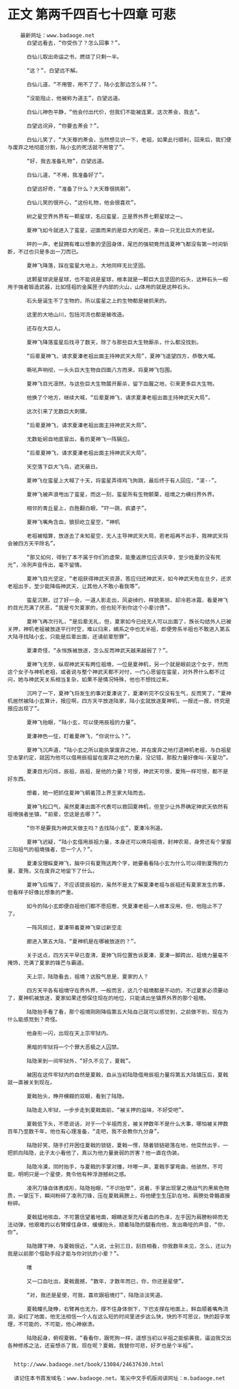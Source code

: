 # 正文 第两千四百七十四章 可悲
        最新网址：www.badaoge.net
          白望远看去，“你受伤了？怎么回事？”。
      
          白仙儿取出命运之书，燃烧了只剩一半。
      
          “这？”，白望远不解。
      
          白仙儿道，“不用管，用不了了，陆小玄那边怎么样？”。
      
          “没能阻止，他被称为道主”，白望远道。
      
          白仙儿神色平静，“他会付出代价，但我们不能被连累，这次茶会，我去”。
      
          白望远诧异，“你要去茶会？”。
      
          白仙儿笑了，“大天尊的茶会，当然想见识一下，老祖，如果此行顺利，回来后，我们便与废弃之地彻底分割，陆小玄的死活就不用管了”。
      
          “好，我去准备礼物”，白望远道。
      
          白仙儿道，“不用，我准备好了”。
      
          白望远好奇，“准备了什么？大天尊很挑剔”。
      
          白仙儿笑的很开心，“这份礼物，他会很喜欢”。
      
          树之星空界外界有一颗星球，名曰蛮星，正是界外界七颗星球之一。
      
          夏神飞如今就进入了蛮星，迎面而来的是巨大的尾巴，来自一只无比巨大的老鼠。
      
          砰的一声，老鼠拥有难以想象的坚固身体，尾巴的强韧竟然连夏神飞都没有第一时间斩断，不过也只是多出一刀而已。
      
          夏神飞降落，踩在蛮星大地上，大地同样无比坚固。
      
          这颗星球说是星球，也不能说是星球，根本就是一颗巨大且坚固的石头，这种石头一般用于强者锻造武器，比如怪祖的金属匣子内部的火山，山体用的就是这种石头。
      
          石头是诞生不了生物的，所以蛮星之上的生物都是被抓来的。
      
          这里的大地山川，包括河流也都是被改造。
      
          还存在大巨人。
      
          夏神飞降落蛮星后找寻了数天，除了与那些巨大生物厮杀，什么都没找到。
      
          “后辈夏神飞，请求夏溱老祖出面主持神武天大局”，夏神飞遥望四方，恭敬大喊。
      
          嘶吼声响彻，一头头巨大生物自四面八方而来，将夏神飞包围。
      
          夏神飞目光凛然，与这些巨大生物展开厮杀，留下血腥之地，引来更多巨大生物。
      
          他换了个地方，继续大喊，“后辈夏神飞，请求夏溱老祖出面主持神武天大局”。
      
          这次引来了无数巨大刺猬。
      
          “后辈夏神飞，请求夏溱老祖出面主持神武天大局”。
      
          无数蚯蚓自地底冒出，看的夏神飞一阵膈应。
      
          “后辈夏神飞，请求夏溱老祖出面主持神武天大局”。
      
          天空落下巨大飞鸟，遮天蔽日。
      
          夏神飞在蛮星上大喊了十天，将蛮星弄得鸡飞狗跳，最后终于有人回应，“滚--”。
      
          夏神飞被声浪甩出了蛮星，而这一刻，蛮星所有生物颤栗，祖境之力横扫界外界。
      
          相邻的青丘星上，白胜翻白眼，“吓一跳，疯婆子”。
      
          夏神飞嘴角含血，狼狈屹立星空，“神机
      
          老祖被暗算，放逐去了未知星空，无人主导神武天大局，若老祖再不出手，我神武天将会被四方天平除名”。
      
          “那又如何，得到了本不属于你们的虚荣，能重返原位应该庆幸，至少姓夏的没有死光”，冷冽声音传出，毫不留情。
      
          夏神飞目光坚定，“老祖获得神武天资源，答应归还神武天，如今神武天危在旦夕，还求老祖出手，至少能降临神武天，让其他人不敢小看我等”。
      
          蛮星沉默，过了好一会，一道人影走出，风姿绰约，样貌美丽，却冷若冰霜，看夏神飞的目光充满了厌恶，“我是亏欠夏家的，但也轮不到你这个小辈讨债”。
      
          夏神飞再次行礼，“是后辈无礼，但，夏家如今已经无人可以出面了，族长勾结外人已被关押，神机老祖被放逐平行时空，难以归来，嫡系之中也无半祖，即便旁系半祖也不敢进入第五大陆寻找陆小玄，只能是后辈出面，还请前辈恕罪”。
      
          夏溱奇怪，“永恒族被放逐，怎么反而神武天越来越弱了？”。
      
          夏神飞无奈，纵观神武天有两位祖境，一位是夏神机，另一个就是眼前这个女子，然而这个女子与神机老祖，或者说与整个神武天都不对付，一门心思留在蛮星，对外界什么都不过问，她与神武天关系相当复杂，如果不是情况特殊，他也不想找过来。
      
          沉吟了一下，夏神飞将发生的事对夏溱说了，夏溱听完不仅没有生气，反而笑了，“夏神机居然被陆小玄算计，报应啊，四方天平放逐陆家，陆小玄就放逐夏神机，一报还一报，终究是报应出现了”。
      
          夏神飞抬眼，“陆小玄，可以使用辰祖的力量”。
      
          夏溱神色一怔，盯着夏神飞，“你说什么？”。
      
          夏神飞沉声道，“陆小玄之所以能执掌废弃之地，并在废弃之地打退神机老祖，与白祖星空击掌约定，就因为他可以借用辰祖留在废弃之地的力量，没记错，那股力量好像叫-天星功”。
      
          夏溱目光闪烁，辰祖，辰祖，是他的力量？可恨，神武天可恨，夏殇一样可恨，都不是好东西。
      
          想着，她一把抓住夏神飞朝着顶上界王家大陆而去。
      
          夏神飞松口气，虽然夏溱出面不代表可以救回夏神机，但至少让外界确定神武天依然有祖境强者坐镇，“前辈，您这是去哪？”。
      
          “你不是要我为神武天做主吗？去找陆小玄”，夏溱冷冽道。
      
          夏神飞迟疑，“陆小玄借用辰祖力量，本身还可以唤将祖境，封神农易，身旁还有个掌握三阳祖气的祖境强者，您一个人？”。
      
          夏溱没理睬夏神飞，脑中只有夏殇这两个字，她要看看陆小玄为什么可以得到夏殇的力量，夏殇，又在废弃之地留下了什么。
      
          夏神飞后悔了，不应该提辰祖的，虽然不是太了解夏溱老祖与辰祖还有夏家发生的事，但看样子好像比想象的严重。
      
          如今的陆小玄即便白祖他们都不愿招惹，凭夏溱老祖一人根本没用，但，他阻止不了了。
      
          一阵风掠过，夏溱带着夏神飞穿过新空走
      
          廊进入第五大陆，“夏神机是在哪被放逐的？”。
      
          关于这点，四方天平早已查清，夏神飞将位置告诉夏溱，夏溱一脚跨出，祖境力量毫不掩饰，充满了夏家的锋芒与霸道。
      
          天上宗，陆隐看去，祖境？这股气息是，夏家的人？
      
          四方天平各有祖境守在界外界，一般而言，这几个祖境都是不动的，不过夏家必须要动了，夏神机被放逐，夏家如果还想保住现在的地位，只能请出坐镇界外界的那个祖境。
      
          陆隐抬手看了看，那个祖境刚刚降临第五大陆自己就可以感觉到，之前做不到，现在为什么能感觉到？奇怪。
      
          他身形一闪，出现在天上宗牢狱内。
      
          黑暗的牢狱将一个个罪大恶极之人囚禁。
      
          陆隐来到一间牢狱外，“好久不见了，夏戟”。
      
          被困在这件牢狱内的自然是夏戟，自从当初陆隐借用辰祖力量将第五大陆镇压后，夏戟就一直被关到现在。
      
          夏戟抬头，睁开模糊的双眼，看到了陆隐。
      
          陆隐走入牢狱，一步步走到夏戟面前，“被关押的滋味，不好受吧”。
      
          夏戟低下头，不愿说话，对于一个半祖而言，被关押数年不是什么大事，哪怕被关押数百年乃至数千年，他也有心理准备，“走吧，我不会教你九分身”。
      
          陆隐好笑，随手打开困住夏戟的锁链，夏戟一愣，随着锁链砸落在地，他突然出手，一把抓向陆隐，此子太小看他了，真以为他力量衰弱的厉害？他一直在伪装。
      
          陆隐冷漠，同时抬手，与夏戟的手掌对撞，咔嚓一声，夏戟手掌弯曲，他骇然，不可能，明明只是一个星使，竟令他有种浮游撼树之感。
      
          凌冽刀锋自体表成形，陆隐抬眼，“不识抬举”，说着，手掌出现掌之境战气的黑紫色物质，一掌压下，瞬间粉碎了凌冽刀锋，压在夏戟肩膀上，将他硬生生压趴在地，肩膀处骨骼直接粉碎。
      
          夏戟猛地咳血，不可置信望着地面，眼睛逐渐充斥着血的色泽，左手因为肩膀粉碎而无法动弹，他艰难的以右臂撑住身体，缓缓抬头，顺着陆隐的腿看向他，发出嘶哑的声音，“你，你”。
      
          陆隐蹲下神，与夏戟很近，“人说，士别三日，刮目相看，你我数年未见，怎么，还以为我是以前那个借助手段才能与你对抗的小辈？”。
      
          噗
      
          又一口血吐出，夏戟震撼，“数年，才数年而已，你，你还是星使”。
      
          “对，我还是星使，可我，喜欢跟祖境打”，陆隐淡淡笑道。
      
          夏戟瞳孔陡睁，右臂再也无力，撑不住身体倒下，下巴支撑在地面上，鲜血顺着嘴角流淌，染红了地面，他无法相信一个人在这么短的时间里进步这么快，快的不可思议，快的超乎常理，不可能的，不可能，他心神崩溃。
      
          陆隐起身，俯视夏戟，“看看你，跟死狗一样，遥想当初以半祖之能偷袭我，逼迫我交出各种修炼之法，还妄想杀了我，现在呢？夏戟，我替你可悲，好歹也是个半祖”。
      
      
      http://www.badaoge.net/book/13084/24637630.html
      
      请记住本书首发域名：www.badaoge.net。笔尖中文手机版阅读网址：m.badaoge.net